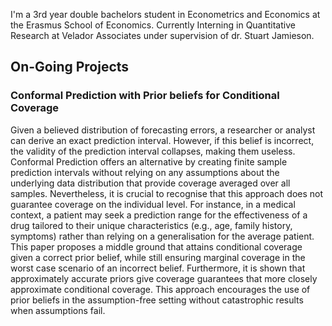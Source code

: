 I'm a 3rd year double bachelors student in Econometrics and Economics at the Erasmus School of Economics. Currently Interning in Quantitative Research at Velador Associates under supervision of dr. Stuart Jamieson.



## On-Going Projects

### Conformal Prediction with Prior beliefs for Conditional Coverage
Given a believed distribution of forecasting errors, a researcher or analyst can derive an exact prediction interval. However, if this belief is incorrect, the validity of the prediction interval collapses, making them useless. Conformal Prediction offers an alternative by creating finite sample prediction intervals without relying on any assumptions about the underlying data distribution that provide coverage averaged over all samples. Nevertheless, it is crucial to recognise that this approach does not guarantee coverage on the individual level. For instance, in a medical context, a patient may seek a prediction range for the effectiveness of a drug tailored to their unique characteristics (e.g., age, family history, symptoms) rather than relying on a generalisation for the average patient. This paper proposes a middle ground that attains conditional coverage given a correct prior belief, while still ensuring marginal coverage in the worst case scenario of an incorrect belief. Furthermore, it is shown that approximately accurate priors give coverage guarantees that more closely approximate conditional coverage. This approach encourages the use of prior beliefs in the assumption-free setting without catastrophic results when assumptions fail.
